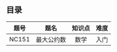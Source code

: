 ## 目录

|                             题号                             |                             题名                             |                          知识点                           |                             难度                             |
| :----------------------------------------------------------: | :----------------------------------------------------------: | :-------------------------------------------------------: | :----------------------------------------------------------: |
| <a href="../NC/NC151/topic.md" style="text-decoration:none">NC151</a> | <a href="../NC/NC151/topic.md" style="text-decoration:none">最大公约数</a> | <a href="./Math.md" style="text-decoration:none">数学</a> | <a href="./Introduction.md" style="text-decoration:none">入门</a> |

